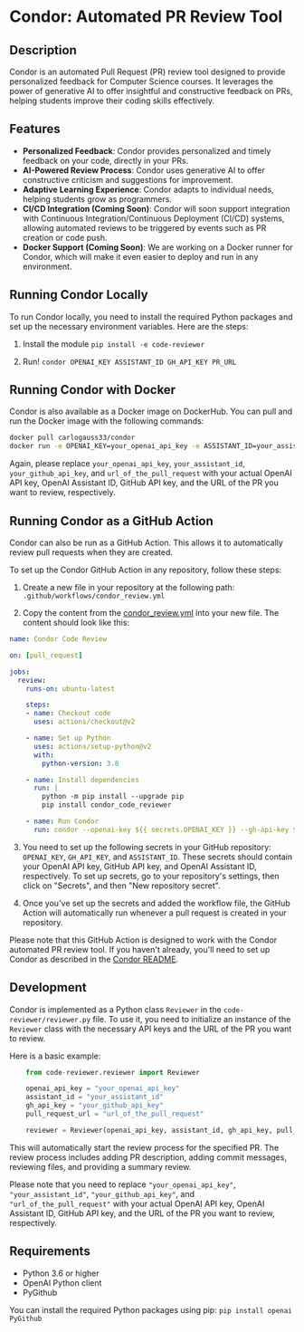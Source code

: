 # Condor: Automated PR Review Tool

## Description

Condor is an automated Pull Request (PR) review tool designed to provide personalized feedback for Computer Science courses. It leverages the power of generative AI to offer insightful and constructive feedback on PRs, helping students improve their coding skills effectively.

## Features

- **Personalized Feedback**: Condor provides personalized and timely feedback on your code, directly in your PRs.
- **AI-Powered Review Process**: Condor uses generative AI to offer constructive criticism and suggestions for improvement.
- **Adaptive Learning Experience**: Condor adapts to individual needs, helping students grow as programmers.
- **CI/CD Integration (Coming Soon)**: Condor will soon support integration with Continuous Integration/Continuous Deployment (CI/CD) systems, allowing automated reviews to be triggered by events such as PR creation or code push.
- **Docker Support (Coming Soon)**: We are working on a Docker runner for Condor, which will make it even easier to deploy and run in any environment.

## Running Condor Locally

To run Condor locally, you need to install the required Python packages and set up the necessary environment variables. Here are the steps:

1. Install the module
`pip install -e code-reviewer`

2. Run!
`condor OPENAI_KEY ASSISTANT_ID GH_API_KEY PR_URL`

## Running Condor with Docker

Condor is also available as a Docker image on DockerHub. You can pull and run the Docker image with the following commands:

```sh
docker pull carlogauss33/condor
docker run -e OPENAI_KEY=your_openai_api_key -e ASSISTANT_ID=your_assistant_id -e GH_API_KEY=your_github_api_key -e PR_URL=url_of_the_pull_request carlogauss33/condor
```

Again, please replace `your_openai_api_key`, `your_assistant_id`, `your_github_api_key`, and `url_of_the_pull_request` with your actual OpenAI API key, OpenAI Assistant ID, GitHub API key, and the URL of the PR you want to review, respectively.

## Running Condor as a GitHub Action

Condor can also be run as a GitHub Action. This allows it to automatically review pull requests when they are created.

To set up the Condor GitHub Action in any repository, follow these steps:

1. Create a new file in your repository at the following path: `.github/workflows/condor_review.yml`

2. Copy the content from the [condor_review.yml](https://github.com/CarloGauss33/Condor/blob/main/integrations/github-actions/condor_review.yml) into your new file. The content should look like this:

```yml
name: Condor Code Review

on: [pull_request]

jobs:
  review:
    runs-on: ubuntu-latest

    steps:
    - name: Checkout code
      uses: actions/checkout@v2

    - name: Set up Python
      uses: actions/setup-python@v2
      with:
        python-version: 3.8

    - name: Install dependencies
      run: |
        python -m pip install --upgrade pip
        pip install condor_code_reviewer

    - name: Run Condor
      run: condor --openai-key ${{ secrets.OPENAI_KEY }} --gh-api-key ${{ secrets.GH_API_KEY }}  --assistant-id ${{ secrets.ASSISTANT_ID }} --pull-request-url ${{ github.event.pull_request.html_url }}
```

3. You need to set up the following secrets in your GitHub repository: `OPENAI_KEY`, `GH_API_KEY`, and `ASSISTANT_ID`. These secrets should contain your OpenAI API key, GitHub API key, and OpenAI Assistant ID, respectively. To set up secrets, go to your repository's settings, then click on "Secrets", and then "New repository secret".

4. Once you've set up the secrets and added the workflow file, the GitHub Action will automatically run whenever a pull request is created in your repository.

Please note that this GitHub Action is designed to work with the Condor automated PR review tool. If you haven't already, you'll need to set up Condor as described in the [Condor README](https://github.com/CarloGauss33/condor/blob/main/README.md).

## Development

Condor is implemented as a Python class `Reviewer` in the `code-reviewer/reviewer.py` file. To use it, you need to initialize an instance of the `Reviewer` class with the necessary API keys and the URL of the PR you want to review.

Here is a basic example:

```py
    from code-reviewer.reviewer import Reviewer

    openai_api_key = "your_openai_api_key"
    assistant_id = "your_assistant_id"
    gh_api_key = "your_github_api_key"
    pull_request_url = "url_of_the_pull_request"

    reviewer = Reviewer(openai_api_key, assistant_id, gh_api_key, pull_request_url)
```

This will automatically start the review process for the specified PR. The review process includes adding PR description, adding commit messages, reviewing files, and providing a summary review.

Please note that you need to replace `"your_openai_api_key"`, `"your_assistant_id"`, `"your_github_api_key"`, and `"url_of_the_pull_request"` with your actual OpenAI API key, OpenAI Assistant ID, GitHub API key, and the URL of the PR you want to review, respectively.

## Requirements

- Python 3.6 or higher
- OpenAI Python client
- PyGithub

You can install the required Python packages using pip:
`pip install openai PyGithub`
